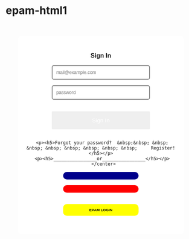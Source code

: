 # epam-html1
<head>
<link href="https://stackpath.bootstrapcdn.com/font-awesome/4.7.0/css/font-awesome.min.css" rel="stylesheet" integrity="sha384-wvfXpqpZZVQGK6TAh5PVlGOfQNHSoD2xbE+QkPxCAFlNEevoEH3Sl0sibVcOQVnN" crossorigin="anonymous">
  <style>
   
  *{
     box-sizing:border-box;
  }
  .wrap{
    max-width:400px;
	margin:auto;
	margin-top:50px;
	padding:20px;
	font-family:sans-serif;
	background:#fff;
	border-radius:10px;
  }
  button{
   padding:10px;
   width:50%;
   margin-bottom:15px;
   box-sizing:border-box;
   border:none;
   font-size:0.7em;
   border-radius:10px;
   font-weight:bold;
  }
  button a{
    text-decoration:none;
	color:#fff;
  }
  button:nth-child(1){
    background:darkblue;
  }
  button:nth-child(2){
    background:red;
  }
  button:nth-child(3){
    background:yellow;
	    margin-top:15px;
  }
  button:hover{
    background:rgba(0,0,0,0.6);
  }
  input[type=text],input[type=password],input[type=submit]{
   width:65%;
   padding:10px;
   margin-bottom:15px;
   font-size:12px;
   border-radius:5px;
   outlin:none;
   border:none;
   border:2px solid gray;
  }
  input[type=submit]{

    background:lightblue;
	border:none;
	border-radius:2px;
	color:#fff;
	font-size:15px;
	padding:15px;
  }
  </style>
</head>
<body>
<div class="wrap">
   <form>
     <center>
	      <h3>Sign In</h3>
          <input type="text" name="uname" placeholder="mail@example.com" >
          <input type="password" name="pass" placeholder="password"><br></br>
		  <input type="submit" value="Sign In" >
		  
    
	 <p><h5>Forgot your password?  &nbsp;&nbsp; &nbsp; &nbsp; &nbsp; &nbsp; &nbsp; &nbsp; &nbsp;     Register!</h5></p>
	 <p><h5>________________or________________</h5></p>
	  </center>
   </form>
   <center>
   <div class="social-media">
      <button><a href="#"><i class="fa fa-facebook"></i></a></button>
	  <button ><a href="#"><i class="fa fa-google"></i></a></button>
	  <button ><a href="#"></a>EPAM LOGIN</button>
   </div>
   <center>
</div>

</body>

